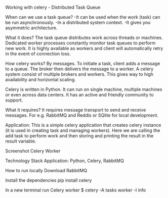 Working with celery - Distributed Task Queue

When can we use a task queue?
-It can be used when the work (task) can be run asynchronously.
-In a distributed system context.
-It gives you asymmetric architecture.

What it does?
The task queue distributes work across threads or machines.
Dedicated worker processes constantly monitor task queues to perform new work.
It is highly available as workers and client will automatically retry in the event of connection loss.

How celery works?
By messages. To initiate a task, client adds a message to a queue. The broker then delivers the message to a worker.
A celery system consist of multiple brokers and workers. This gives way to high availability and horizontal scaling.

Celery is written in Python.
It can run on single machine, multiple machines or even across data centers. It has an active and friendly community to support.

What it requires?
It requires message transport to send and receive messages. For e.g. RabbitMQ and Reddis or SQlite for local development.

Application:
This is a simple celery application that creates celery instance (it is used in creating task and managing workers). Here we are calling the add task to perform work and then storing and printing the result in the result variable.

Screenshot
Celery Worker


Technology Stack
Application: Python, Celery, RabbitMQ

How to run locally
Download RabbitMQ

Install the dependencies
pip install celery

In a new terminal run Celery worker
$ celery -A tasks worker -l info
